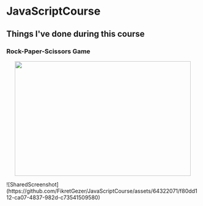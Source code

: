 # JavaScriptCourse
## Things I've done during this course
### Rock-Paper-Scissors Game
<p align="center">
  <img width="460" height="300" src="https://picsum.photos/460/300">
</p>
![SharedScreenshot](https://github.com/FikretGezer/JavaScriptCourse/assets/64322071/f80dd112-ca07-4837-982d-c73541509580)

